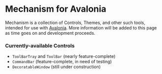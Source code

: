 # Mechanism for Avalonia

Mechanism is a collection of Controls, Themes, and other such tools, intended for use with [Avalonia](https://github.com/AvaloniaUI/Avalonia/). More information will be added to this page as time goes on and development proceeds.

### Currently-available Controls
- `ToolBarTray` and `ToolBar` (nearly feature-complete)
- `CommandBar` (feature-complete, in need of testing)
- `DecoratableWindow` (still under construction)
